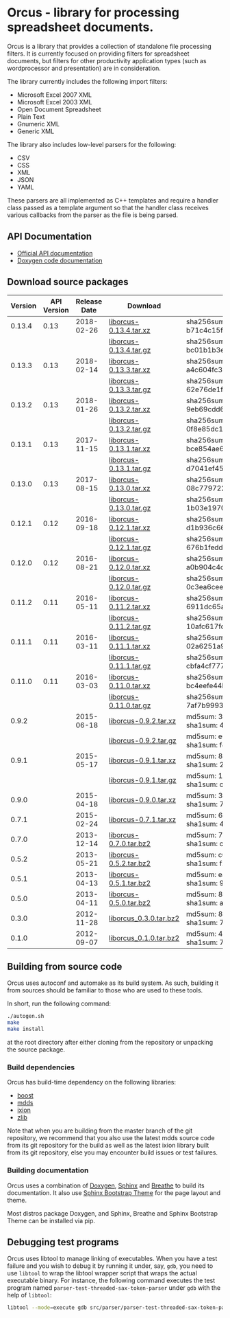 Orcus - library for processing spreadsheet documents.
=====================================================

Orcus is a library that provides a collection of standalone file processing
filters.  It is currently focused on providing filters for spreadsheet
documents, but filters for other productivity application types (such as
wordprocessor and presentation) are in consideration.

The library currently includes the following import filters:

* Microsoft Excel 2007 XML
* Microsoft Excel 2003 XML
* Open Document Spreadsheet
* Plain Text
* Gnumeric XML
* Generic XML

The library also includes low-level parsers for the following:

* CSV
* CSS
* XML
* JSON
* YAML

These parsers are all implemented as C++ templates and require a handler class
passed as a template argument so that the handler class receives various
callbacks from the parser as the file is being parsed.

## API Documentation

* [Official API documentation](http://kohei.us/files/orcus/doc/)
* [Doxygen code documentation](http://kohei.us/files/orcus/doxygen/)

## Download source packages

| Version | API Version | Release Date | Download | Checksum | File Size (bytes) |
|---------|-------------|--------------|----------|----------|-------------------|
| 0.13.4 | 0.13 | 2018-02-26 | [liborcus-0.13.4.tar.xz](http://kohei.us/files/orcus/src/liborcus-0.13.4.tar.xz) | sha256sum: b71c4c15febe7dae63406e8023898e3a5cf7fe4ec43b2028dfbbf24e9fe282e4 | 1816340 |
|        |      |            | [liborcus-0.13.4.tar.gz](http://kohei.us/files/orcus/src/liborcus-0.13.4.tar.gz) | sha256sum: bc01b1b3e9091416f498840d3c19a1aa2704b448100e7f6b80eefe88aab06d5b | 2326729 |
| 0.13.3 | 0.13 | 2018-02-14 | [liborcus-0.13.3.tar.xz](http://kohei.us/files/orcus/src/liborcus-0.13.3.tar.xz) | sha256sum: a4c604fc319092637827abf21c0f93f72559084062aba168632e5a1e30d0b741 | 1817824 |
|        |      |            | [liborcus-0.13.3.tar.gz](http://kohei.us/files/orcus/src/liborcus-0.13.3.tar.gz) | sha256sum: 62e76de1fd3101e77118732b860354121b40a87bbb1ebfeb8203477fffac16e9 | 2327631 |
| 0.13.2 | 0.13 | 2018-01-26 | [liborcus-0.13.2.tar.xz](http://kohei.us/files/orcus/src/liborcus-0.13.2.tar.xz) | sha256sum: 9eb69cdd636bdaea22c9073c9f480ebaae05ef62bd483d68c8d4c05af927ea43 | 1816884 |
|        |      |            | [liborcus-0.13.2.tar.gz](http://kohei.us/files/orcus/src/liborcus-0.13.2.tar.gz) | sha256sum: 0f8e85dc163881c358bd175227a970e3c70443109e2bb0d8d422439c31641df2 | 2326515 |
| 0.13.1 | 0.13 | 2017-11-15 | [liborcus-0.13.1.tar.xz](http://kohei.us/files/orcus/src/liborcus-0.13.1.tar.xz) | sha256sum: bce854ae699468305c08f97225d49d2013888f96d5f57baf535ea759ce04a9e6 | 1814552 |
|        |      |            | [liborcus-0.13.1.tar.gz](http://kohei.us/files/orcus/src/liborcus-0.13.1.tar.gz) | sha256sum: d7041ef455bb78db66b4ba7876af1b3d0fa377b9444e3ef72ceaccd2e8400937 | 2323107 |
| 0.13.0 | 0.13 | 2017-08-15 | [liborcus-0.13.0.tar.xz](http://kohei.us/files/orcus/src/liborcus-0.13.0.tar.xz) | sha256sum: 08c779722471d49f38de30dad538dbf3ae1c26eb9aeb7f5eb5ca64516513e6d7 | 1812468 |
|        |      |            | [liborcus-0.13.0.tar.gz](http://kohei.us/files/orcus/src/liborcus-0.13.0.tar.gz) | sha256sum: 1b03e1970aca31ecceae2d6412c4ead23d727c7c655efc26cf49d4ed83ba36e2 | 2309677 |
| 0.12.1 | 0.12 | 2016-09-18 | [liborcus-0.12.1.tar.xz](http://kohei.us/files/orcus/src/liborcus-0.12.1.tar.xz) | sha256sum: d1b936c66944d23e1b2582d0e7129e44670052510d03f19fef644e9814ae2b9c | 1673880 |
|        |      |            | [liborcus-0.12.1.tar.gz](http://kohei.us/files/orcus/src/liborcus-0.12.1.tar.gz) | sha256sum: 676b1fedd721f64489650f5e76d7f98b750439914d87cae505b8163d08447908 | 2117890 |
| 0.12.0 | 0.12 | 2016-08-21 | [liborcus-0.12.0.tar.xz](http://kohei.us/files/orcus/src/liborcus-0.12.0.tar.xz) | sha256sum: a0b904c4c501a4428cacf1178b2a0c4c8dc89fcade8d0310f4826a32495750df | 1672940 |
|        |      |            | [liborcus-0.12.0.tar.gz](http://kohei.us/files/orcus/src/liborcus-0.12.0.tar.gz) | sha256sum: 0c3ea6cee3700aeab20878d7d4d8a03b5fb594b81cbb2bb1ff6b603847fd6568 | 2116641 |
| 0.11.2 | 0.11 | 2016-05-11 | [liborcus-0.11.2.tar.xz](http://kohei.us/files/orcus/src/liborcus-0.11.2.tar.xz) | sha256sum: 6911dc65a4d8276e42d32764e9ebee920b325cf59cfa7070fc72744d43b259ad | 1627540 |
|        |      |            | [liborcus-0.11.2.tar.gz](http://kohei.us/files/orcus/src/liborcus-0.11.2.tar.gz) | sha256sum: 10afc617fd7600fa02bd4467d2e3c7bd058f84e4d672d558e1db90e82dafd256 | 2034926 |
| 0.11.1 | 0.11 | 2016-03-11 | [liborcus-0.11.1.tar.xz](http://kohei.us/files/orcus/src/liborcus-0.11.1.tar.xz) | sha256sum: 02a6251a9b732c2c555c1be083411a2d0383dfd2ebc79f60ac282875b1ada49b | 1627332 |
| | | | [liborcus-0.11.1.tar.gz](http://kohei.us/files/orcus/src/liborcus-0.11.1.tar.gz) | sha256sum: cbfa4cf777b3b5201661e68a4b3df9f6ed721d077f0a284a7b43b3b450b6c2f1 | 2034831 |
| 0.11.0 | 0.11 | 2016-03-03 | [liborcus-0.11.0.tar.xz](http://kohei.us/files/orcus/src/liborcus-0.11.0.tar.xz) | sha256sum: bc4eefe44b3237004df7edb8b98cf74ac4e18f117b901e08c2b435ec339b0f97 | 1624972 |
| | | | [liborcus-0.11.0.tar.gz](http://kohei.us/files/orcus/src/liborcus-0.11.0.tar.gz) | sha256sum: 7af7b9993801dd0b1ccdf734f51c1617975f92bcb9396c4de49ed88444e5b357 | 2032540 |
| 0.9.2 | | 2015-06-18 | [liborcus-0.9.2.tar.xz](http://kohei.us/files/orcus/src/liborcus-0.9.2.tar.xz) | md5sum: 3ff918cc988cb325e12d8bbc7f8c3deb<br/>sha1sum: 4c55f1bdc65490e8e79bbf7d069a64381eb1d1bc | - |
| | | | [liborcus-0.9.2.tar.gz](http://kohei.us/files/orcus/src/liborcus-0.9.2.tar.gz) | md5sum: e6efcbe50a5fd4d50d513c9a7a4139b0<br/>sha1sum: f44c7ec7bd0c54f506efe3cb600bca4cd1401638 | - |
| 0.9.1 | | 2015-05-17 | [liborcus-0.9.1.tar.xz](http://kohei.us/files/orcus/src/liborcus-0.9.1.tar.xz) | md5sum: 88d24d9d8c5cc9014c1e842a4f612921<br/>sha1sum: 2115ccccad88c528bc9d3ac5d0cc287f80f03529 | - |
| | | | [liborcus-0.9.1.tar.gz](http://kohei.us/files/orcus/src/liborcus-0.9.1.tar.gz) | md5sum: 18814358772ed7bb476e04b0384af082<br/>sha1sum: c9755028ef50c518c5a17fb78ddf9e85519999c0 | - |
| 0.9.0 | | 2015-04-18 | [liborcus-0.9.0.tar.xz](http://kohei.us/files/orcus/src/liborcus-0.9.0.tar.xz) | md5sum: 3f64f27b9fd59e55ca4c5ba95cd32da0<br/>sha1sum: 72d1bdb7fbaec9adce36ed728e08e16b951388e3 | - |
| 0.7.1 | | 2015-02-24 | [liborcus-0.7.1.tar.xz](http://kohei.us/files/orcus/src/liborcus-0.7.1.tar.xz) | md5sum: 644145470758d3ea4dd1d63582e82f8e<br/>sha1sum: 4480f519c6724ee66d76072df32e9b12d55505da | - |
| 0.7.0 | | 2013-12-14 | [liborcus-0.7.0.tar.bz2](http://kohei.us/files/orcus/src/liborcus-0.7.0.tar.bz2) | md5sum: 7681383be6ce489d84c1c74f4e7f9643<br/>sha1sum: c33e1eb55144fef1070cb0bf35a2c12198fcaa71 | - |
| 0.5.2 | | 2013-05-21 | [liborcus-0.5.2.tar.bz2](http://kohei.us/files/orcus/src/liborcus-0.5.2.tar.bz2) | md5sum: c0bd33e0ff17f469032062e2ee60ecb0<br/>sha1sum: f2638bf0b0e1715c49f1a8d356bb88a21de31dad | - |
| 0.5.1 | | 2013-04-13 | [liborcus-0.5.1.tar.bz2](http://kohei.us/files/orcus/src/liborcus-0.5.1.tar.bz2) | md5sum: ea2acaf140ae40a87a952caa75184f4d<br/>sha1sum: 9303d513e4b63a1d6e4bce7cfeb13635e568b466 | - |
| 0.5.0 | | 2013-04-11 | [liborcus-0.5.0.tar.bz2](http://kohei.us/files/orcus/src/liborcus-0.5.0.tar.bz2) | md5sum: 8a43b3de758dcd529b16ac96b46069fb<br/>sha1sum: ad76bed79b123e331f0b6dced6e9085a81b92449 | - |
| 0.3.0 | | 2012-11-28 | [liborcus_0.3.0.tar.bz2](http://kohei.us/files/orcus/src/liborcus_0.3.0.tar.bz2) | md5sum: 8755aac23317494a9028569374dc87b2<br/>sha1sum: 73b8fae832453fd517015f5dfae36448658af1a9 | - |
| 0.1.0 | | 2012-09-07 | [liborcus_0.1.0.tar.bz2](http://kohei.us/files/orcus/src/liborcus_0.1.0.tar.bz2) | md5sum: 46d9f4cf8b145c21ce1056e116d2ce71<br/>sha1sum: 7c961dd8f0bdd7ed039f305d6419be3cbdcc6cc6 | - |

## Building from source code

Orcus uses autoconf and automake as its build system.  As such, building it
from sources should be familiar to those who are used to these tools.

In short, run the following command:

```bash
./autogen.sh
make
make install
```

at the root directory after either cloning from the repository or unpacking
the source package.

### Build dependencies

Orcus has build-time dependency on the following libraries:

* [boost](http://boost.org)
* [mdds](http://gitlab.com/mdds/mdds)
* [ixion](http://gitlab.com/ixion/ixion)
* [zlib](http://www.zlib.net/)

Note that when you are building from the master branch of the git repository,
we recommend that you also use the latest mdds source code from its git
repository for the build as well as the latest ixion library built from its
git repository, else you may encounter build issues or test failures.

### Building documentation

Orcus uses a combination of [Doxygen](http://www.stack.nl/~dimitri/doxygen/),
[Sphinx](http://sphinx-doc.org/) and [Breathe](https://github.com/michaeljones/breathe)
to build its documentation.  It also use [Sphinx Bootstrap Theme](https://ryan-roemer.github.io/sphinx-bootstrap-theme/)
for the page layout and theme.

Most distros package Doxygen, and Sphinx, Breathe and Sphinx Bootstrap Theme
can be installed via pip.

## Debugging test programs

Orcus uses libtool to manage linking of executables.  When you have a test
failure and you wish to debug it by running it under, say, `gdb`, you need
to use `libtool` to wrap the libtool wrapper script that wraps the actual
executable binary.  For instance, the following command executes the test
program named `parser-test-threaded-sax-token-parser` under `gdb` with the
help of `libtool`:

```bash
libtool --mode=execute gdb src/parser/parser-test-threaded-sax-token-parser
```

